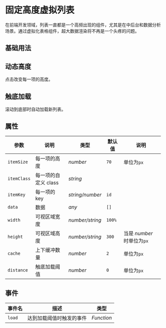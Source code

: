 # 固定高度虚拟列表

在前端开发领域，列表一直都是一个高频出现的组件，尤其是在中后台和数据分析场景。通过虚拟化表格组件，超大数据渲染将不再是一个头疼的问题。

## 基础用法

<demo src="../src/packages/dynamic-list/example/index.vue"></demo>

## 动态高度

点击改变每一项的高度。

<demo src="../src/packages/dynamic-list/example/click.vue"></demo>

## 触底加载

滚动到底部时自动加载新列表。

<demo src="../src/packages/dynamic-list/example/load.vue"></demo>

## 属性

| 参数        | 说明                 | 类型             | 默认值 | 说明                       |
| ----------- | -------------------- | ---------------- | ------ | -------------------------- |
| `itemSize`  | 每一项的高度         | _number_         | `70`   | 单位为`px`                 |
| `itemClass` | 每一项的自定义 class | _string_         |        |                            |
| `itemKey`   | 每一项的 key         | _string\/number_ | `id`   |                            |
| `data`      | 数据                 | _any_            | `[]`   |                            |
| `width`     | 可视区域宽度         | _number\/string_ | `100%` |                            |
| `height`    | 可视区域高度         | _number\/string_ | `300`  | 当是 _number_ 时单位为`px` |
| `cache`     | 上下缓冲数量         | _number_         | `2`    | 单位为`px`                 |
| `distance`  | 触底加载阈值         | _number_         | `0`    | 单位为`px`                 |

## 事件

| 事件名 | 描述                     | 类型       |
| ------ | ------------------------ | ---------- |
| `load` | 达到加载阈值时触发的事件 | _Function_ |

